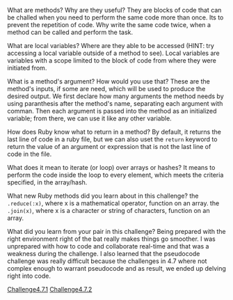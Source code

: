 What are methods? Why are they useful?
They are blocks of code that can be challed when you need to perform the same code more than once. Its to prevent the repetition of code. Why write the same code twice, when a method can be called and perform the task.

What are local variables? Where are they able to be accessed (HINT: try accessing a local variable outside of a method to see). 
Local variables are variables with a scope limited to the block of code from where they were initiated from. 

What is a method's argument? How would you use that?
These are the method's inputs, if some are need, which will be used to produce the desired output. We first declare how many arguments the method needs by using paranthesis after the method's name, separating each argument with comman. Then each argument is passed into the method as an initialized variable; from there, we can use it like any other variable. 

How does Ruby know what to return in a method?
By default, it returns the last line of code in a ruby file, but we can also uset the `return` keyword to return the value of an argument or expression that is not the last line of code in the file.

What does it mean to iterate (or loop) over arrays or hashes? 
It means to perform the code inside the loop to every element, which meets the criteria specified, in the array/hash. 

What new Ruby methods did you learn about in this challenge?
the `.reduce(:x)`, where x is a mathematical operator, function on an array.
the `.join(x)`, where x is a character or string of characters, function on an array.

What did you learn from your pair in this challenge?
Being prepared with the right environment right of the bat really makes things go smoother. I was unprepared with how to code and collaborate real-time and that was a weakness during the challenge. I also learned that the pseudocode challenge was really difficult because the challenges in 4.7 where not complex enough to warrant pseudocode and as result, we ended up delving right into code. 

<a href="https://github.com/konichiwa1200/phase-0/blob/master/week-4/factoral/my_solution.rb">Challenge4.7.1</a>
<a href="https://github.com/konichiwa1200/phase-0/blob/master/week-4/add-it-up/my_solution.rb">Challenge4.7.2</a>
